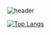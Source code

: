 
![header](https://capsule-render.vercel.app/api?type=wave&color=blue&height=200&section=header&text=recordmystory&fontSize=90)

[![Top Langs](https://github-readme-stats.vercel.app/api/top-langs/?username=recordmystory&langs_count=8)](https://github.com/recordmystory/github-readme-stats)

